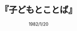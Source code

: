 ---
title: "『子どもとことば』"
description: "子どもがことばを話しはじめる。これほど愛らしい光景はないが、その内部では、ことばを獲得するための激しい戦いが繰りひろげられている。子どもはある時点に至らないとなぜ話しはじめないのか。ことば以前のコミュニケーションに注目し、どのようにことばが生み出され、そのことばが子どもの発達をどう方向づけるかを語る。"
date: 1982/1/20
shorttitle: ""
authors: ['']
publishDate: ""
ENTRYTYPE: "基礎演習テキスト100"
series:
- 早稲田大学必修基礎演習テキスト100(2020年度)
tags: 
- 
category: 
- 
# publisher: "Self-Published"
image: 
pinned : true
draft: false
hideToc: false
enableToc: true
enableTocContent: false
copyright: "All rights reserved"
---